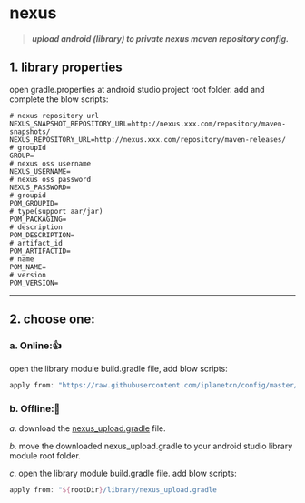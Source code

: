 # nexus
> ##### upload android (library) to private nexus maven repository config.

## 1. library properties
open gradle.properties at android studio project root folder.
add and complete the blow scripts:
```java-properties
# nexus repository url
NEXUS_SNAPSHOT_REPOSITORY_URL=http://nexus.xxx.com/repository/maven-snapshots/
NEXUS_REPOSITORY_URL=http://nexus.xxx.com/repository/maven-releases/
# groupId
GROUP=
# nexus oss username
NEXUS_USERNAME=
# nexus oss password
NEXUS_PASSWORD=
# groupid
POM_GROUPID=
# type(support aar/jar)
POM_PACKAGING=
# description
POM_DESCRIPTION=
# artifact_id
POM_ARTIFACTID=
# name
POM_NAME=
# version
POM_VERSION=
```
***
## 2. choose one:
### a. Online:👍
open the library module build.gradle file, add blow scripts:
```groovy
apply from: "https://raw.githubusercontent.com/iplanetcn/config/master/nexus/nexus_upload.gradle"
```
### b. Offline:👻
*a*. download the [nexus_upload.gradle](https://raw.githubusercontent.com/iplanetcn/config/master/nexus/nexus_upload.gradle) file.

*b*. move the downloaded nexus_upload.gradle to your android studio library module root folder.

*c*. open the library module build.gradle file. add blow scripts:
```groovy
apply from: "${rootDir}/library/nexus_upload.gradle
```
